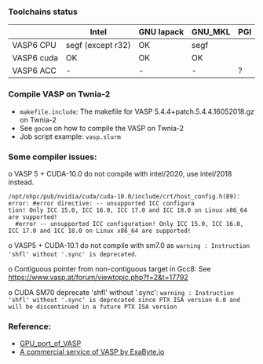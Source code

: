 ### Toolchains status

|               | Intel             |  GNU lapack  | GNU_MKL | PGI |
| ------------- | ----------------- | ----- | ------- | ---- |
| VASP6 CPU     | segf (except r32) |  OK   | segf    |       |
| VASP6 cuda    | OK                |  OK   | OK      |       |
| VASP6 ACC     |  -                |  -    | -       |  ?  |


### Compile VASP on Twnia-2

* ```makefile.include```: The makefile for VASP 5.4.4+patch.5.4.4.16052018.gz on Twnia-2
* See ```gocom``` on how to compile the VASP on Twnia-2
* Job script example: ```vasp.slurm```


### Some compiler issues:
o VASP 5 + CUDA-10.0 do not compile with intel/2020, use intel/2018 instead. 
```
/opt/ohpc/pub/nvidia/cuda/cuda-10.0/include/crt/host_config.h(89): error: #error directive: -- unsupported ICC configura
tion! Only ICC 15.0, ICC 16.0, ICC 17.0 and ICC 18.0 on Linux x86_64 are supported!
  #error -- unsupported ICC configuration! Only ICC 15.0, ICC 16.0, ICC 17.0 and ICC 18.0 on Linux x86_64 are supported!
```
o VASP5 + CUDA-10.1 do not compile with sm7.0 as `warning : Instruction 'shfl' without '.sync' is deprecated`.

o Contiguous pointer from non-contiguous target in Gcc8: See https://www.vasp.at/forum/viewtopic.php?f=2&t=17792

o CUDA SM70 deprecate 'shfl' without '.sync': `warning : Instruction 'shfl' without '.sync' is deprecated since PTX ISA version 6.0 and will be discontinued in a future PTX ISA version`

### Reference:
* [GPU_port_of_VASP](https://www.vasp.at/wiki/index.php/GPU_port_of_VASP)
* [A commercial service of VASP by ExaByte.io](https://docs.exabyte.io/tutorials/dft/electronic/overview/)




